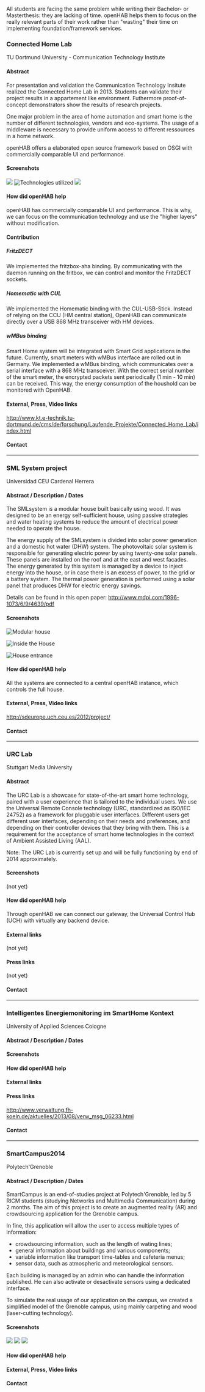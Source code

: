 All students are facing the same problem while writing their Bachelor- or Masterthesis: they are lacking of time. openHAB helps them to focus on the really relevant parts of their work rather than "wasting" their time on implementing foundation/framework services.

### Connected Home Lab

TU Dortmund University - Communication Technology Institute

#### Abstract
For presentation and validation the Communication Technology Insitute realized the Connected Home Lab in 2013. Students can validate their project results in a appartement like environment. Futhermore proof-of-concept demonstrators show the results of research projects.

One major problem in the area of home automation and smart home is the number of different technologies, vendors and eco-systems. The usage of a middleware is necessary to provide uniform access to different ressources in a home network. 

openHAB offers a elaborated open source framework based on OSGI with commercially comparable UI and performance.

#### Screenshots
![](http://www.kt.e-technik.tu-dortmund.de/cms/Medienpool/forschung/projekte/living_lab/livinglab_foto3.jpg)
![Technologies utilized](http://www.kt.e-technik.tu-dortmund.de/cms/Medienpool/forschung/projekte/living_lab/livinglab_com.jpg)
![](http://www.kt.e-technik.tu-dortmund.de/cms/Medienpool/forschung/projekte/living_lab/livinglab.jpg)

#### How did openHAB help

openHAB has commercially comparable UI and performance. This is why, we can focus on the communication technology and use the "higher layers" without modification.

#### Contribution

##### FritzDECT
We implemented the fritzbox-aha binding. By communicating with the daemon running on the fritbox, we can control and monitor the FritzDECT sockets.
##### Homematic with CUL
We implemented the Homematic binding with the CUL-USB-Stick. Instead of relying on the CCU (HM central station), OpenHAB can communicate directly over a USB 868 MHz transceiver with HM devices.

##### wMBus binding
Smart Home system will be integrated with Smart Grid applications in the future. Currently, smart meters with wMBus interface are rolled out in Germany. We implemented a wMBus binding, which communicates over a serial interface with a 868 MHz transceiver. With the correct serial number of the smart meter, the encrypted packets sent periodically (1 min - 10 min) can be received. This way, the energy consumption of the houshold can be monitored with OpenHAB.

#### External, Press, Video links
http://www.kt.e-technik.tu-dortmund.de/cms/de/forschung/Laufende_Projekte/Connected_Home_Lab/index.html

#### Contact

<tbd>

***

### SML System project

Universidad CEU Cardenal Herrera

#### Abstract / Description / Dates

The SMLsystem is a modular house built basically using wood. It was designed to be an energy self-sufficient house, using passive strategies and water heating systems to reduce the amount of electrical power needed to operate the house.

The energy supply of the SMLsystem is divided into solar power generation and a domestic hot water (DHW) system. The photovoltaic solar system is responsible for generating electric power by using twenty-one solar panels. These panels are installed on the roof and at the east and west facades. The energy generated by this system is managed by a device to inject energy into the house, or in case there is an excess of power, to the grid or a battery system. The thermal power generation is performed using a solar panel that produces DHW for electric energy savings.

Details can be found in this open paper: http://www.mdpi.com/1996-1073/6/9/4639/pdf

#### Screenshots

![Modular house](http://sdeurope.uch.ceu.es/2012/wp-content/uploads/2012/08/anim_SML_system.gif)

![Inside the House](http://sdeurope.uch.ceu.es/2012/wp-content/uploads/2012/09/cocinaIMG_7755_v11-532x590.jpg)

![House entrance](http://sdeurope.uch.ceu.es/2012/wp-content/uploads/2012/09/SMLsystem_SDE_ext_BG_03_IMG_7764_v1.jpg)

#### How did openHAB help

All the systems are connected to a central openHAB instance, which controls the full house.

#### External, Press, Video links

http://sdeurope.uch.ceu.es/2012/project/

#### Contact

<tbd>

***

### URC Lab

Stuttgart Media University

#### Abstract

The URC Lab is a showcase for state-of-the-art smart home technology, paired with a user experience that is tailored to the individual users.  We use the Universal Remote Console technology (URC, standardized as ISO/IEC 24752) as a framework for pluggable user interfaces.  Different users get different user interfaces, depending on their needs and preferences, and depending on their controller devices that they bring with them.  This is a requirement for the acceptance of smart home technologies in the context of Ambient Assisted Living (AAL). 

Note: The URC Lab is currently set up and will be fully functioning by end of 2014 approximately.

#### Screenshots

(not yet)
#### How did openHAB help

Through openHAB we can connect our gateway, the Universal Control Hub (UCH) with virtually any backend device.

#### External links

(not yet)
#### Press links

(not yet)

#### Contact

<tbd>

***

### Intelligentes Energiemonitoring im SmartHome Kontext

University of Applied Sciences Cologne

#### Abstract / Description / Dates

#### Screenshots

#### How did openHAB help

#### External links

#### Press links

http://www.verwaltung.fh-koeln.de/aktuelles/2013/08/verw_msg_06233.html

#### Contact

<tbd>

***

### SmartCampus2014
Polytech'Grenoble

#### Abstract / Description / Dates

SmartCampus is an end-of-studies project at Polytech'Grenoble, led by 5 RICM students (studying Networks and Multimedia Communication) during 2 months. The aim of this project is to create an augmented reality (AR) and crowdsourcing application for the Grenoble campus.

In fine, this application will allow the user to access multiple types of information:
- crowdsourcing information, such as the length of wating lines;
- general information about buildings and various components;
- variable information like transport time-tables and cafeteria menus;
- sensor data, such as atmospheric and meteorological sensors.

Each building is managed by an admin who can handle the information published. He can also activate or desactivate sensors using a dedicated interface.

To simulate the real usage of our application on the campus, we created a simplified model of the Grenoble campus, using mainly carpeting and wood (laser-cutting technology).

#### Screenshots
![](http://air.imag.fr/images/thumb/8/84/SmartCampus2014-002.jpg/493px-SmartCampus2014-002.jpg)
![](http://air.imag.fr/images/thumb/b/bb/SmartCampus2014-009.jpg/450px-SmartCampus2014-009.jpg)
![](http://air.imag.fr/images/thumb/9/97/Maquette5.jpg/400px-Maquette5.jpg)

#### How did openHAB help

#### External, Press, Video links

#### Contact